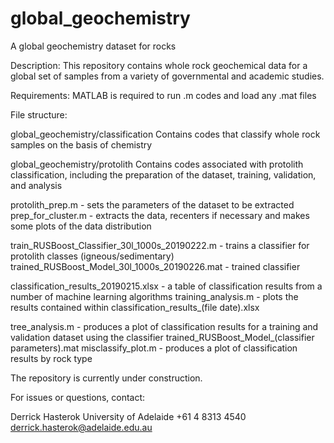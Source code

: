 # global_geochemistry
A global geochemistry dataset for rocks

Description:
This repository contains whole rock geochemical data for a global set of samples from a variety of governmental and academic studies.


Requirements:
MATLAB is required to run .m codes and load any .mat files


File structure:

global_geochemistry/classification
  Contains codes that classify whole rock samples on the basis of chemistry
  

global_geochemistry/protolith
  Contains codes associated with protolith classification, including the preparation of the dataset, training, validation, and analysis
  
  protolith_prep.m - sets the parameters of the dataset to be extracted
  prep_for_cluster.m - extracts the data, recenters if necessary and makes some plots of the data distribution
  
  train_RUSBoost_Classifier_30l_1000s_20190222.m - trains a classifier for protolith classes (igneous/sedimentary)
  trained_RUSBoost_Model_30l_1000s_20190226.mat - trained classifier

  classification_results_20190215.xlsx - a table of classification results from a number of machine learning algorithms
  training_analysis.m - plots the results contained within classification_results_(file date).xlsx
  
  tree_analysis.m - produces a plot of classification results for a training and validation dataset using the classifier
    trained_RUSBoost_Model_(classifier parameters).mat
  misclassify_plot.m - produces a plot of classification results by rock type
  

The repository is currently under construction.

For issues or questions, contact:

Derrick Hasterok
University of Adelaide
+61 4 8313 4540
derrick.hasterok@adelaide.edu.au
